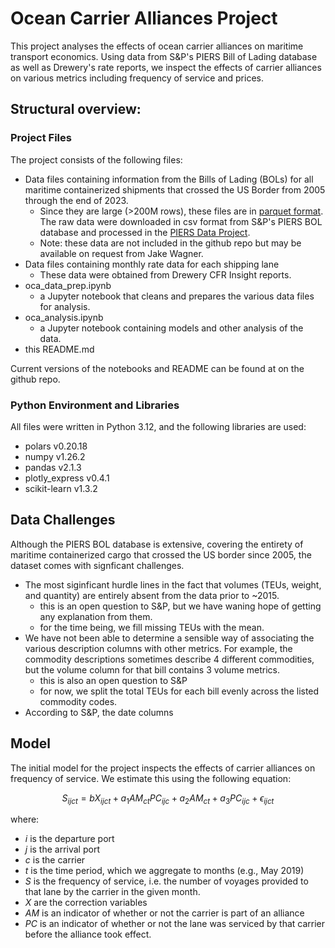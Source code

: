 # Ocean Carrier Alliances Project

This project analyses the effects of ocean carrier alliances on maritime transport economics. Using data from S&P's PIERS Bill of Lading database as well as Drewery's rate reports, we inspect the effects of carrier alliances on various metrics including frequency of service and prices. 

## Structural overview:

### Project Files

The project consists of the following files:
- Data files containing information from the Bills of Lading (BOLs) for all maritime containerized shipments that crossed the US Border from 2005 through the end of 2023.
    - Since they are large (>200M rows), these files are in [parquet format](https://www.databricks.com/glossary/what-is-parquet). The raw data were downloaded in csv format from S&P's PIERS BOL database and processed in the [PIERS Data Project](https://github.com/epistemetrica/PIERS-Data-Project).
    - Note: these data are not included in the github repo but may be available on request from Jake Wagner. 
- Data files containing monthly rate data for each shipping lane
    - These data were obtained from Drewery CFR Insight reports.
- oca_data_prep.ipynb
    - a Jupyter notebook that cleans and prepares the various data files for analysis. 
- oca_analysis.ipynb
    - a Jupyter notebook containing models and other analysis of the data. 
- this README.md

Current versions of the notebooks and README can be found at on the github repo. 

### Python Environment and Libraries

All files were written in Python 3.12, and the following libraries are used:
- polars v0.20.18 
- numpy v1.26.2
- pandas v2.1.3
- plotly_express v0.4.1
- scikit-learn v1.3.2

## Data Challenges

Although the PIERS BOL database is extensive, covering the entirety of maritime containerized cargo that crossed the US border since 2005, the dataset comes with signficant challenges. 
- The most siginficant hurdle lines in the fact that volumes (TEUs, weight, and quantity) are entirely absent from the data prior to ~2015. 
    - this is an open question to S&P, but we have waning hope of getting any explanation from them. 
    - for the time being, we fill missing TEUs with the mean.
- We have not been able to determine a sensible way of associating the various description columns with other metrics. For example, the commodity descriptions sometimes describe 4 different commodities, but the volume column for that bill contains 3 volume metrics. 
    - this is also an open question to S&P
    - for now, we split the total TEUs for each bill evenly across the listed commodity codes. 
- According to S&P, the date columns 

## Model

The initial model for the project inspects the effects of carrier alliances on frequency of service. We estimate this using the following equation:

$$ S_{ijct} = b X_{ijct} + a_1 AM_{ct}PC_{ijc} + a_2 AM_{ct} + a_3 PC_{ijc} + \epsilon_{ijct} $$

where:
- $i$ is the departure port
- $j$ is the arrival port
- $c$ is the carrier
- $t$ is the time period, which we aggregate to months (e.g., May 2019)
- $S$ is the frequency of service, i.e. the number of voyages provided to that lane by the carrier in the given month. 
- $X$ are the correction variables
- $AM$ is an indicator of whether or not the carrier is part of an alliance
- $PC$ is an indicator of whether or not the lane was serviced by that carrier before the alliance took effect. 

